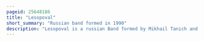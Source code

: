 ```yaml
---
pageid: 25648186
title: "Lesopoval"
short_summary: "Russian band formed in 1990"
description: "Lesopoval is a russian Band formed by Mikhail Tanich and Sergey Korzhukov in 1990. Their Music is in the Style of russian Chanson Music from the Perspective of the criminal Underworld. The Hero of many of their Songs is often a criminal or ex-convict and their Songs often contain References to the Way such marginalized Persons live. The Songs romanticize in many Ways the Life of Criminals many of which take Place in and Concern Labor Camps and Prisons."
---
```

